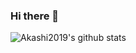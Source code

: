 ### Hi there 👋
![Akashi2019's github stats](https://github-readme-stats.vercel.app/api?username=Akashi2019&show_icons=true&theme=dark)
<!--
**Akashi2019/akashi2019** is a ✨ _special_ ✨ repository because its `README.md` (this file) appears on your GitHub profile.

Here are some ideas to get you started:

- 🔭 I’m currently working on ...
- 🌱 I’m currently learning ...
- 👯 I’m looking to collaborate on ...
- 🤔 I’m looking for help with ...
- 💬 Ask me about ...
- 📫 How to reach me: ...
- 😄 Pronouns: ...
- ⚡ Fun fact: ...
-->
